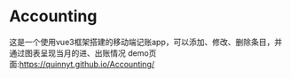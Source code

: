 # Accounting

这是一个使用vue3框架搭建的移动端记账app，可以添加、修改、删除条目，并通过图表呈现当月的进、出账情况
demo页面:https://quinnyt.github.io/Accounting/

